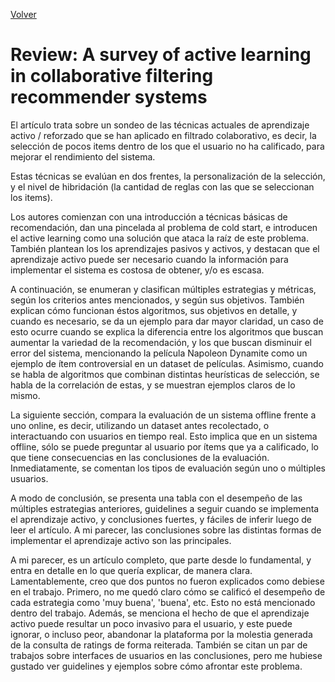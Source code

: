 [Volver](./index.md)
# Review: A survey of active learning in collaborative filtering recommender systems

El artículo trata sobre un sondeo de las técnicas actuales de aprendizaje activo / reforzado que se han aplicado en filtrado colaborativo, es decir, la selección de pocos items dentro de los que el usuario no ha calificado, para mejorar el rendimiento del sistema.

Estas técnicas se evalúan en dos frentes, la personalización de la selección, y el nivel de hibridación (la cantidad de reglas con las que se seleccionan los items).

Los autores comienzan con una introducción a técnicas básicas de recomendación, dan una pincelada al problema de cold start, e introducen el active learning como una solución que ataca la raíz de este problema. También plantean los los aprendizajes pasivos y activos, y destacan que el aprendizaje activo puede ser necesario cuando la información para implementar el sistema es costosa de obtener, y/o es escasa.

A continuación, se enumeran y clasifican múltiples estrategias y métricas, según los criterios antes mencionados, y según sus objetivos. También explican cómo funcionan éstos algoritmos, sus objetivos en detalle, y cuando es necesario, se da un ejemplo para dar mayor claridad, un caso de esto ocurre cuando se explica la diferencia entre los algoritmos que buscan aumentar la variedad de la recomendación, y los que buscan disminuir el error del sistema, mencionando la película Napoleon Dynamite como un ejemplo de ítem controversial en un dataset de películas. Asimismo, cuando se habla de algoritmos que combinan distintas heurísticas de selección, se habla de la correlación de estas, y se muestran ejemplos claros de lo mismo.

La siguiente sección, compara la evaluación de un sistema offline frente a uno online, es decir, utilizando un dataset antes recolectado, o interactuando con usuarios en tiempo real. Esto implica que en un sistema offline, sólo se puede preguntar al usuario por ítems que ya a calificado, lo que tiene consecuencias en las conclusiones de la evaluación. Inmediatamente, se comentan los tipos de evaluación según uno o múltiples usuarios.

A modo de conclusión, se presenta una tabla con el desempeño de las múltiples estrategias anteriores, guidelines a seguir cuando se implementa el aprendizaje activo, y conclusiones fuertes, y fáciles de inferir luego de leer el artículo. A mi parecer, las conclusiones sobre las distintas formas de implementar el aprendizaje activo son las principales.

A mi parecer, es un artículo completo, que parte desde lo fundamental, y entra en detalle en lo que quería explicar, de manera clara. Lamentablemente, creo que dos puntos no fueron explicados como debiese en el trabajo. Primero, no me quedó claro cómo se calificó el desempeño de cada estrategia como 'muy buena', 'buena', etc. Esto no está mencionado dentro del trabajo. Además, se menciona el hecho de que el aprendizaje activo puede resultar un poco invasivo para el usuario, y este puede ignorar, o incluso peor, abandonar la plataforma por la molestia generada de la consulta de ratings de forma reiterada. También se citan un par de trabajos sobre interfaces de usuarios en las conclusiones, pero me hubiese gustado ver guidelines y ejemplos sobre cómo afrontar este problema.

